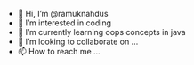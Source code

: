 - 👋 Hi, I’m @ramuknahdus
- 👀 I’m interested in coding
- 🌱 I’m currently learning oops concepts in java
- 💞️ I’m looking to collaborate on ...
- 📫 How to reach me ...

<!---
ramuknahdus/ramuknahdus is a ✨ special ✨ repository because its `README.md` (this file) appears on your GitHub profile.
You can click the Preview link to take a look at your changes.
--->
